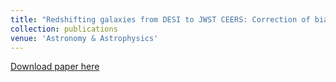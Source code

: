 ```yaml
---
title: "Redshifting galaxies from DESI to JWST CEERS: Correction of biases and uncertainties in quantifying morphology"
collection: publications
venue: 'Astronomy & Astrophysics'
---
```


[Download paper here](https://arxiv.org/abs/2307.04753)

